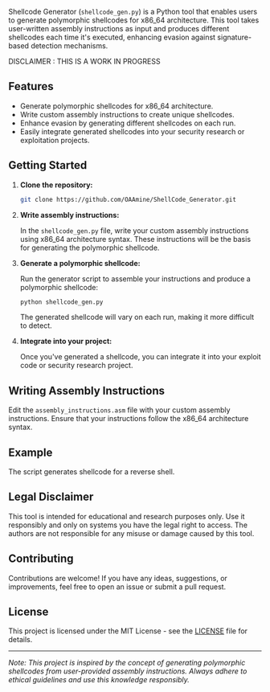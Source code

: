 Shellcode Generator (`shellcode_gen.py`) is a Python tool that enables users to generate polymorphic shellcodes for x86_64 architecture. This tool takes user-written assembly instructions as input and produces different shellcodes each time it's executed, enhancing evasion against signature-based detection mechanisms.

DISCLAIMER : THIS IS A WORK IN PROGRESS 

## Features

- Generate polymorphic shellcodes for x86_64 architecture.
- Write custom assembly instructions to create unique shellcodes.
- Enhance evasion by generating different shellcodes on each run.
- Easily integrate generated shellcodes into your security research or exploitation projects.

## Getting Started

1. **Clone the repository:**

   ```bash
   git clone https://github.com/OAAmine/ShellCode_Generator.git
   ```

2. **Write assembly instructions:**

   In the `shellcode_gen.py` file, write your custom assembly instructions using x86_64 architecture syntax. These instructions will be the basis for generating the polymorphic shellcode.

3. **Generate a polymorphic shellcode:**

   Run the generator script to assemble your instructions and produce a polymorphic shellcode:

   ```bash
   python shellcode_gen.py
   ```

   The generated shellcode will vary on each run, making it more difficult to detect.

4. **Integrate into your project:**

   Once you've generated a shellcode, you can integrate it into your exploit code or security research project.

## Writing Assembly Instructions

Edit the `assembly_instructions.asm` file with your custom assembly instructions. Ensure that your instructions follow the x86_64 architecture syntax.

## Example

The script generates shellcode for a reverse shell.

## Legal Disclaimer

This tool is intended for educational and research purposes only. Use it responsibly and only on systems you have the legal right to access. The authors are not responsible for any misuse or damage caused by this tool.

## Contributing

Contributions are welcome! If you have any ideas, suggestions, or improvements, feel free to open an issue or submit a pull request.

## License

This project is licensed under the MIT License - see the [LICENSE](LICENSE) file for details.

---

*Note: This project is inspired by the concept of generating polymorphic shellcodes from user-provided assembly instructions. Always adhere to ethical guidelines and use this knowledge responsibly.*
```
